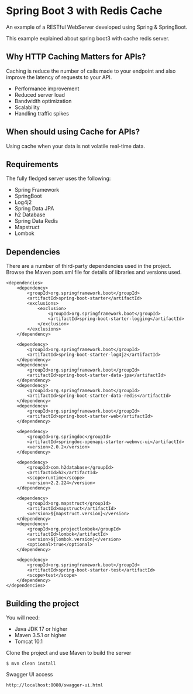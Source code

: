 # Spring Boot 3 with Redis Cache
An example of a RESTful WebServer developed using Spring & SpringBoot.

This example explained about spring boot3 with cache redis server. 
## Why HTTP Caching Matters for APIs?

Caching is reduce the number of calls made to your endpoint and also improve the latency of requests to your API.
* Performance improvement
* Reduced server load
* Bandwidth optimization
* Scalability
* Handling traffic spikes

## When should using Cache for APIs?

Using cache when your data is not volatile real-time data.

## Requirements

The fully fledged server uses the following:

* Spring Framework
* SpringBoot
* Log4j2
* Spring Data JPA
* h2 Database
* Spring Data Redis
* Mapstruct
* Lombok

## Dependencies
There are a number of third-party dependencies used in the project. Browse the Maven pom.xml file for details of libraries and versions used.<br>

  	<dependencies>
		<dependency>
			<groupId>org.springframework.boot</groupId>
			<artifactId>spring-boot-starter</artifactId>
			<exclusions>
				<exclusion>
					<groupId>org.springframework.boot</groupId>
					<artifactId>spring-boot-starter-logging</artifactId>
				</exclusion>
			</exclusions>
		</dependency>

		<dependency>
			<groupId>org.springframework.boot</groupId>
			<artifactId>spring-boot-starter-log4j2</artifactId>
		</dependency>
		<dependency>
			<groupId>org.springframework.boot</groupId>
			<artifactId>spring-boot-starter-data-jpa</artifactId>
		</dependency>
		<dependency>
			<groupId>org.springframework.boot</groupId>
			<artifactId>spring-boot-starter-data-redis</artifactId>
		</dependency>
		<dependency>
			<groupId>org.springframework.boot</groupId>
			<artifactId>spring-boot-starter-web</artifactId>
		</dependency>

  		<dependency>
			<groupId>org.springdoc</groupId>
			<artifactId>springdoc-openapi-starter-webmvc-ui</artifactId>
			<version>2.0.2</version>
		</dependency>

		<dependency>
			<groupId>com.h2database</groupId>
			<artifactId>h2</artifactId>
			<scope>runtime</scope>
			<version>2.2.224</version>
		</dependency>

		<dependency>
			<groupId>org.mapstruct</groupId>
			<artifactId>mapstruct</artifactId>
			<version>${mapstruct.version}</version>
		</dependency>
		<dependency>
			<groupId>org.projectlombok</groupId>
			<artifactId>lombok</artifactId>
			<version>${lombok.version}</version>
			<optional>true</optional>
		</dependency>

		<dependency>
			<groupId>org.springframework.boot</groupId>
			<artifactId>spring-boot-starter-test</artifactId>
			<scope>test</scope>
		</dependency>
	</dependencies>

## Building the project
You will need:

*	Java JDK 17 or higher
*	Maven 3.5.1 or higher
*	Tomcat 10.1

Clone the project and use Maven to build the server

	$ mvn clean install

Swagger UI access

 	http://localhost:8080/swagger-ui.html
	
